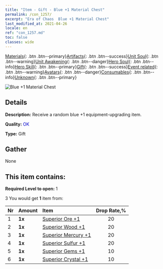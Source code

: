 ```yaml
---
title: "Item - Gift - Blue +1 Material Chest"
permalink: /con_1257/
excerpt: "Era of Chaos  Blue +1 Material Chest"
last_modified_at: 2021-04-26
locale: en
ref: "con_1257.md"
toc: false
classes: wide
---
```

 [Materials](/Items/){: .btn .btn--primary}[Artifacts](/Items/Artifacts/){: .btn .btn--success}[Unit Soul](/Items/UnitSoul/){: .btn .btn--warning}[Unit Awakening](/Items/UnitAwakening/){: .btn .btn--danger}[Hero Soul](/Items/HeroSoul/){: .btn .btn--info}[Hero Skill](/Items/HeroSkill/){: .btn .btn--primary}[Gift](/Items/Gift/){: .btn .btn--success}[Event related](/Items/Events/){: .btn .btn--warning}[Avatars](/Items/Avatars/){: .btn .btn--danger}[Consumables](/Items/Consumables/){: .btn .btn--info}[Unknown](/Items/Unknown/){: .btn .btn--primary}

 ![Blue +1 Material Chest](/images/t/i_304002.png)

## Details
 **Description:** Receive a random blue +1 equipment-upgrading item.

 **Quality:** <span style="color: #0000CD">OK</span>

 **Type:** Gift

## Gather

  None

## This item contains:

 **Required Level to open:** 1

 3 You would get **1** item  from:

  | Nr | Amount |     Item    | Drop Rate,% |
  |:---|:-------|:------------|:---------:|
  | 1 |  **1x** | [Superior Ore +1](/Items/mat_19/) | 20 | 
  | 2 |  **1x** | [Superior Wood +1](/Items/mat_20/) | 20 | 
  | 3 |  **1x** | [Superior Mercury +1](/Items/mat_21/) | 20 | 
  | 4 |  **1x** | [Superior Sulfur +1](/Items/mat_22/) | 20 | 
  | 5 |  **1x** | [Superior Gems +1](/Items/mat_23/) | 10 | 
  | 6 |  **1x** | [Superior Crystal +1](/Items/mat_24/) | 10 | 
